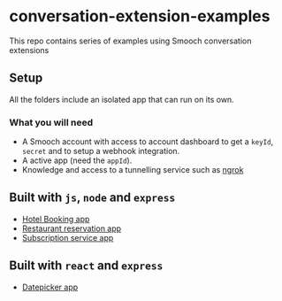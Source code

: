 # conversation-extension-examples
This repo contains series of examples using Smooch conversation extensions

## Setup

All the folders include an isolated app that can run on its own.

### What you will need

- A Smooch account with access to account dashboard to get a `keyId`, `secret` and to setup a webhook integration.
- A active app (need the `appId`).
- Knowledge and access to a tunnelling service such as [ngrok](https://ngrok.com/)

## Built with `js`, `node` and `express`
- [Hotel Booking app](https://github.com/smooch/conversation-extension-examples/tree/master/hotel-booking)
- [Restaurant reservation app](https://github.com/smooch/conversation-extension-examples/tree/master/restaurant-reservation)
- [Subscription service app](https://github.com/smooch/conversation-extension-examples/tree/master/service-subscription)

## Built with `react` and `express`
- [Datepicker app](https://github.com/smooch/conversation-extension-examples/tree/master/datepicker-react)
